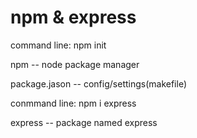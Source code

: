 # npm & express
command line: npm init

npm -- node package manager

package.jason -- config/settings(makefile)



conmmand line: npm i express

express -- package named express
